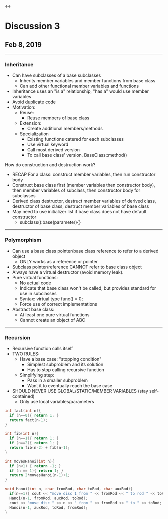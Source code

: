 ÷÷
# Discussion 3
## Feb 8, 2019
---
### Inheritance
- Can have subclasses of a base subclasses
  - Inherits member variables and member functions from base class
  - Can add other functional member variables and functions
- Inheritance uses an "is a" relationship, "has a" would use member variables
- Avoid duplicate code
- Motivation:
  - Reuse:
    - Reuse members of base class
  - Extension:
    - Create additional members/methods
  - Specialization
    - Existing functions catered for each subclasses
    - Use virtual keyword
    - Call most derived version
    - To call base class' version, BaseClass::method()

How do construction and destruction work?
- RECAP For a class: construct member variables, then run constructor body
- Construct base class first (member variables then constructor body), then member variables of subclass, then constructor body for subclasses
- Derived class destructor, destruct member variables of derived class, destructor of base class, destruct member variables of base class
- May need to use initializer list if base class does not have default constructor
  - subclass():base(parameter){}
---
### Polymorphism
- Can use a base class pointer/base class reference to refer to a derived object
  - ONLY works as a reference or pointer
- Subclass pointer/reference CANNOT refer to base class object
- Always have a virtual destructor (avoid memory leak).
- Pure virtual functions:
  - No actual code
  - Indicate that base class won't be called, but provides standard for use in subclasses
  - Syntax: virtual type func() = 0;
  - Force use of correct implementations
- Abstract base class:
  - At least one pure virtual functions
  - Cannot create an object of ABC
---
### Recursion
- Recursive function calls itself
- TWO RULES:
  - Have a base case: "stopping condition"
    - Simplest subproblem and its solution
    - Has to stop calling recursive function
  - Simplifying step:
    - Pass in a smaller subproblem
    - Want it to eventually reach the base case
- SHOULD NEVER USE GLOBAL/STATIC/MEMBER VARIABLES (stay self-contained)
  - Only use local variables/parameters

```c++
int fact(int n){
  if (n==0){ return 1; }
  return fact(n-1);
}

int fib(int n){
  if (n==1){ return 1; }
  if (n==2){ return 1; }
  return fib(n-2) + fib(n-1);
}

int movesHanoi(int n){
  if (n<1) { return -1; }
  if (n == 1){ return 1; }
  return 2*movesHanoi(n-1)+1;
}

void Hanoi(int n, char fromRod, char toRod, char auxRod){
  if(n==1){ cout << "move disc 1 from " << fromRod << " to rod " << toRod << endl; }
  Hanoi(n-1, fromRod, auxRod, toRod);
  cout << "move disc " << n << " from " << fromRod << " to " << toRod;
  Hanoi(n-1, auxRod, toRod, fromRod);
}
```
